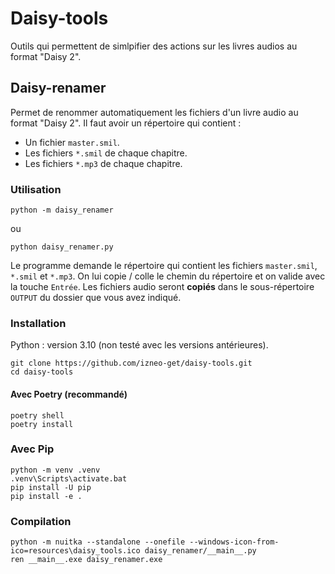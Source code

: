 # Daisy-tools

Outils qui permettent de simlpifier des actions sur les livres audios au format "Daisy 2".

## Daisy-renamer
Permet de renommer automatiquement les fichiers d'un livre audio au format "Daisy 2". 
Il faut avoir un répertoire qui contient : 
- Un fichier `master.smil`.
- Les fichiers `*.smil` de chaque chapitre. 
- Les fichiers `*.mp3` de chaque chapitre. 


### Utilisation
```
python -m daisy_renamer
```
ou 
```
python daisy_renamer.py
```
Le programme demande le répertoire qui contient les fichiers `master.smil`, `*.smil` et `*.mp3`. 
On lui copie / colle le chemin du répertoire et on valide avec la touche `Entrée`. 
Les fichiers audio seront **copiés** dans le sous-répertoire `OUTPUT` du dossier que vous avez indiqué. 


### Installation
Python : version 3.10 (non testé avec les versions antérieures). 

```
git clone https://github.com/izneo-get/daisy-tools.git
cd daisy-tools
```

#### Avec Poetry (recommandé)
```
poetry shell
poetry install 
```

### Avec Pip
```
python -m venv .venv
.venv\Scripts\activate.bat
pip install -U pip
pip install -e .
```


### Compilation
```
python -m nuitka --standalone --onefile --windows-icon-from-ico=resources\daisy_tools.ico daisy_renamer/__main__.py
ren __main__.exe daisy_renamer.exe
```